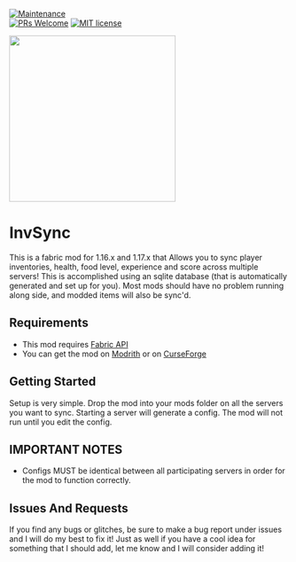 
[![Maintenance](https://img.shields.io/badge/Maintained%3F-yes-green.svg)](https://GitHub.com/Naereen/StrapDown.js/graphs/commit-activity)\
[![PRs Welcome](https://img.shields.io/badge/PRs-welcome-brightgreen.svg?style=flat-square)](http://makeapullrequest.com)
[![MIT license](https://img.shields.io/badge/License-MIT-blue.svg)](https://lbesson.mit-license.org/)

<img src="https://github.com/MrNavaStar/invSync/blob/master/InvSyncIcon.png" width="300" height="300">

# InvSync

This is a fabric mod for 1.16.x and 1.17.x that Allows you to sync player inventories, health, food level, experience and score across multiple servers! This is accomplished using an sqlite database (that is automatically generated and set up for you). Most mods should have no problem running along side, and modded items will also be sync'd.

## Requirements

- This mod requires [Fabric API](https://www.curseforge.com/minecraft/mc-mods/fabric-api) 
- You can get the mod on [Modrith](https://modrinth.com/mod/invsync) or on [CurseForge](https://www.curseforge.com/minecraft/mc-mods/invsync-fabric)

## Getting Started

Setup is very simple. Drop the mod into your mods folder on all the servers you want to sync. Starting a server will generate a config. The mod will not run until you edit the config.

## IMPORTANT NOTES 

- Configs MUST be identical between all participating servers in order for the mod to function correctly.

## Issues And Requests

If you find any bugs or glitches, be sure to make a bug report under issues and I will do my best to fix it! Just as well if you have a cool idea for something that I should add, let me know and I will consider adding it!

